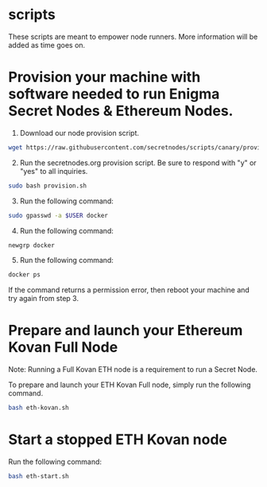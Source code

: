 # scripts
These scripts are meant to empower node runners. More information will be added as time goes on.

# Provision your machine with software needed to run Enigma Secret Nodes & Ethereum Nodes.

1. Download our node provision script.
```bash
wget https://raw.githubusercontent.com/secretnodes/scripts/canary/provision.sh
```

2. Run the secretnodes.org provision script. Be sure to respond with "y" or "yes" to all inquiries.
```bash
sudo bash provision.sh
```
3. Run the following command:
```bash
sudo gpasswd -a $USER docker
```

4. Run the following command:
```bash
newgrp docker
```

5. Run the following command:
```bash
docker ps
```

If the command returns a permission error, then reboot your machine and try again from step 3.

# Prepare and launch your Ethereum Kovan Full Node
Note: Running a Full Kovan ETH node is a requirement to run a Secret Node.

To prepare and launch your ETH Kovan Full node, simply run the following command.

```bash
bash eth-kovan.sh
```

# Start a stopped ETH Kovan node

Run the following command:
```bash
bash eth-start.sh
```
